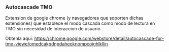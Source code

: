 ### Autocascade TMO
Extension de google chrome (y navegadores que soporten dichas extensiones) que establece el modo cascada como modo de lectura en TMO sin necesidad de interaccion
de usuario

Obtenla aqui: https://chrome.google.com/webstore/detail/autocascade-for-tmo-viewe/omedcakpdnpdaheoknompcoighlkllin